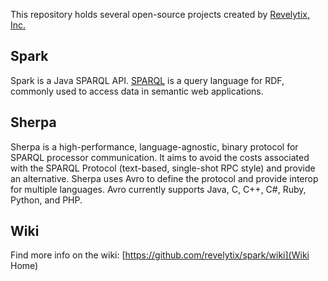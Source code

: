 This repository holds several open-source projects created by [Revelytix, Inc.](http://revelytix.com)

## Spark

Spark is a Java SPARQL API. [SPARQL](http://www.w3.org/TR/sparql11-query/) is a query language for RDF, commonly used to access data in semantic web applications.


## Sherpa

Sherpa is a high-performance, language-agnostic, binary protocol for SPARQL processor communication. It aims to avoid the costs associated with the SPARQL Protocol (text-based, single-shot RPC style) and provide an alternative. Sherpa uses Avro to define the protocol and provide interop for multiple languages. Avro currently supports Java, C, C++, C#, Ruby, Python, and PHP.

## Wiki 

Find more info on the wiki: [https://github.com/revelytix/spark/wiki](Wiki Home)

